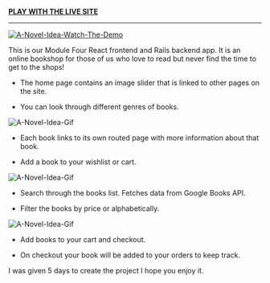[**PLAY WITH THE LIVE SITE**](https://a-novel-idea-bookstore.herokuapp.com/)

--------------------------------------

[![A-Novel-Idea-Watch-The-Demo](https://i.imgur.com/X6abtF6.png)](https://youtu.be/ATzhdDMw-UI)

This is our Module Four React frontend and Rails backend app.
It is an online bookshop for those of us who love to read but never find the time to get to the shops!

* The home page contains an image slider that is linked to other pages on the site.

* You can look through different genres of books.

![A-Novel-Idea-Gif](https://i.imgur.com/amhu7N0.gif)

* Each book links to its own routed page with more information about that book.

* Add a book to your wishlist or cart.

![A-Novel-Idea-Gif](https://i.imgur.com/FcN8VlE.gif)

* Search through the books list. Fetches data from Google Books API.

* Filter the books by price or alphabetically.

![A-Novel-Idea-Gif](https://i.imgur.com/uPvnv1p.gif)

* Add books to your cart and checkout.

* On checkout your book will be added to your orders to keep track.



I was given 5 days to create the project I hope you enjoy it.
